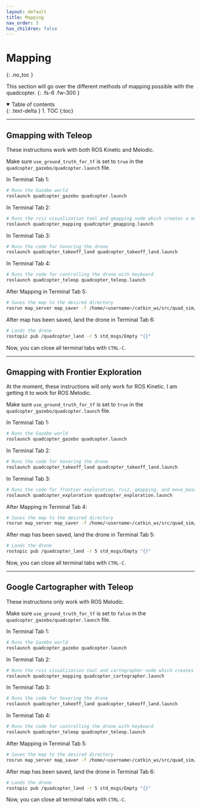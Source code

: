 ```yaml
---
layout: default
title: Mapping
nav_order: 3
has_children: false
---
```


# Mapping
{: .no_toc }

This section will go over the different methods of mapping possible with the quadcopter.
{: .fs-6 .fw-300 }

<details open markdown="block">
  <summary>
    Table of contents
  </summary>
  {: .text-delta }
1. TOC
{:toc}
</details>

---

## Gmapping with Teleop

These instructions work with both ROS Kinetic and Melodic.

Make sure `use_ground_truth_for_tf` is set to `true` in the `quadcopter_gazebo/quadcopter.launch` file.

In Terminal Tab 1:

```bash
# Runs the Gazebo world
roslaunch quadcopter_gazebo quadcopter.launch
```

In Terminal Tab 2:

```bash
# Runs the rviz visualization tool and gmapping node which creates a map of the environment
roslaunch quadcopter_mapping quadcopter_gmapping.launch
```

In Terminal Tab 3:

```bash
# Runs the code for hovering the drone
roslaunch quadcopter_takeoff_land quadcopter_takeoff_land.launch
```

In Terminal Tab 4:

```bash
# Runs the code for controlling the drone with keyboard
roslaunch quadcopter_teleop quadcopter_teleop.launch
```

After Mapping in Terminal Tab 5:

```bash
# Saves the map to the desired directory
rosrun map_server map_saver -f /home/<username>/catkin_ws/src/quad_sim/quadcopter_mapping/maps/new_map
```

After map has been saved, land the drone in Terminal Tab 6:

```bash
# Lands the drone
rostopic pub /quadcopter_land -r 5 std_msgs/Empty "{}"
```

Now, you can close all terminal tabs with `CTRL-C`.

---

## Gmapping with Frontier Exploration

At the moment, these instructions will only work for ROS Kinetic. I am getting it to work for ROS Melodic.

Make sure `use_ground_truth_for_tf` is set to `true` in the `quadcopter_gazebo/quadcopter.launch` file.

In Terminal Tab 1:

```bash
# Runs the Gazebo world
roslaunch quadcopter_gazebo quadcopter.launch
```

In Terminal Tab 2:

```bash
# Runs the code for hovering the drone
roslaunch quadcopter_takeoff_land quadcopter_takeoff_land.launch
```

In Terminal Tab 3:

```bash
# Runs the code for frontier exploration, rviz, gmapping, and move_base
roslaunch quadcopter_exploration quadcopter_exploration.launch
```

After Mapping in Terminal Tab 4:

```bash
# Saves the map to the desired directory
rosrun map_server map_saver -f /home/<username>/catkin_ws/src/quad_sim/quadcopter_mapping/maps/new_map
```

After map has been saved, land the drone in Terminal Tab 5:

```bash
# Lands the drone
rostopic pub /quadcopter_land -r 5 std_msgs/Empty "{}"
```

Now, you can close all terminal tabs with `CTRL-C`.

---

## Google Cartographer with Teleop

These instructions only work with ROS Melodic.

Make sure `use_ground_truth_for_tf` is set to `false` in the `quadcopter_gazebo/quadcopter.launch` file.

In Terminal Tab 1:

```bash
# Runs the Gazebo world
roslaunch quadcopter_gazebo quadcopter.launch
```

In Terminal Tab 2:

```bash
# Runs the rviz visualization tool and cartographer node which creates a map of the environment
roslaunch quadcopter_mapping quadcopter_cartographer.launch
```

In Terminal Tab 3:

```bash
# Runs the code for hovering the drone
roslaunch quadcopter_takeoff_land quadcopter_takeoff_land.launch
```

In Terminal Tab 4:

```bash
# Runs the code for controlling the drone with keyboard
roslaunch quadcopter_teleop quadcopter_teleop.launch
```

After Mapping in Terminal Tab 5:

```bash
# Saves the map to the desired directory
rosrun map_server map_saver -f /home/<username>/catkin_ws/src/quad_sim/quadcopter_mapping/maps/new_map
```

After map has been saved, land the drone in Terminal Tab 6:

```bash
# Lands the drone
rostopic pub /quadcopter_land -r 5 std_msgs/Empty "{}"
```

Now, you can close all terminal tabs with `CTRL-C`.
